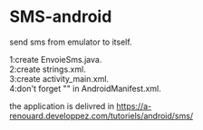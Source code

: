 # SMS-android
send sms from emulator to itself.

1:create EnvoieSms.java.  
2:create strings.xml.    
3:create activity_main.xml.   
4:don't forget "<uses-permission android:name="android.permission.SEND_SMS"></uses-permission>" in AndroidManifest.xml.



the application is delivred in  https://a-renouard.developpez.com/tutoriels/android/sms/
